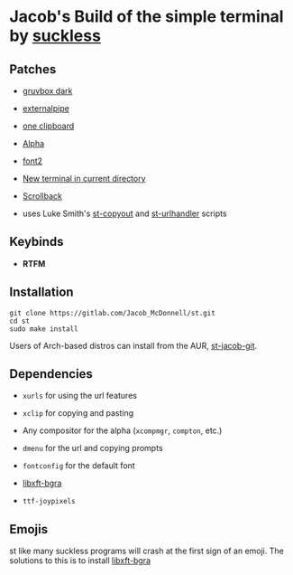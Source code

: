 # Jacob's Build of the simple terminal by [suckless](https://st.suckless.org)

## Patches

- [gruvbox dark](https://st.suckless.org/patches/gruvbox/)

- [externalpipe](https://st.suckless.org/patches/externalpipe/)

- [one clipboard](https://st.suckless.org/patches/clipboard/)

- [Alpha](https://st.suckless.org/patches/alpha/)

- [font2](https://st.suckless.org/patches/font2/)

- [New terminal in current directory](https://st.suckless.org/patches/newterm/)

- [Scrollback](https://st.suckless.org/patches/scrollback/)


- uses Luke Smith's [st-copyout](https://github.com/LukeSmithxyz/st/blob/master/st-copyout) and [st-urlhandler](https://github.com/LukeSmithxyz/st/blob/master/st-urlhandler) scripts

## Keybinds

- **RTFM**

## Installation

```shell
git clone https://gitlab.com/Jacob_McDonnell/st.git
cd st
sudo make install
```

Users of Arch-based distros can install from the AUR, [st-jacob-git](https://aur.archlinux.org/packages/st-jacob-git/).

## Dependencies

- `xurls` for using the url features

- `xclip` for copying and pasting

- Any compositor for the alpha (`xcompmgr`, `compton`, etc.)

- `dmenu` for the url and copying prompts

- `fontconfig` for the default font

- [libxft-bgra](https://aur.archlinux.org/packages/libxft-bgra/)

- `ttf-joypixels`

## Emojis

st like many suckless programs will crash at the first sign of an emoji. The solutions to this is to install [libxft-bgra](https://aur.archlinux.org/packages/libxft-bgra/)
